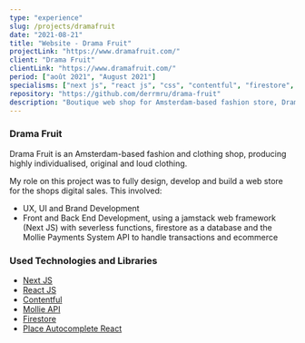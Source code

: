 ```yaml
---
type: "experience"
slug: /projects/dramafruit
date: "2021-08-21"
title: "Website - Drama Fruit"
projectLink: "https://www.dramafruit.com/"
client: "Drama Fruit"
clientLink: "https://www.dramafruit.com/"
period: ["août 2021", "August 2021"]
specialisms: ["next js", "react js", "css", "contentful", "firestore", "mollie"]
repository: "https://github.com/derrmru/drama-fruit"
description: "Boutique web shop for Amsterdam-based fashion store, Drama Fruit."
---
```


### Drama Fruit

Drama Fruit is an Amsterdam-based fashion and clothing shop, producing highly individualised, original and loud clothing.

My role on this project was to fully design, develop and build a web store for the shops digital sales. This involved:

- UX, UI and Brand Development
- Front and Back End Development, using a jamstack web framework (Next JS) with severless functions, firestore as a database and the Mollie Payments System API to handle transactions and ecommerce

### Used Technologies and Libraries

- [Next JS](https://nextjs.org/)
- [React JS](https://reactjs.org/)
- [Contentful](https://www.contentful.com/)
- [Mollie API](https://docs.mollie.com/)
- [Firestore](https://cloud.google.com/firestore)
- [Place Autocomplete React](https://www.npmjs.com/package/places-autocomplete-react)
